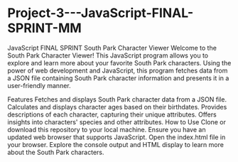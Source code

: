 # Project-3---JavaScript-FINAL-SPRINT-MM
JavaScript FINAL SPRINT
South Park Character Viewer
Welcome to the South Park Character Viewer! This JavaScript program allows you to explore and learn more about your favorite South Park characters. Using the power of web development and JavaScript, this program fetches data from a JSON file containing South Park character information and presents it in a user-friendly manner.

Features
Fetches and displays South Park character data from a JSON file.
Calculates and displays character ages based on their birthdates.
Provides descriptions of each character, capturing their unique attributes.
Offers insights into characters' species and other attributes.
How to Use
Clone or download this repository to your local machine.
Ensure you have an updated web browser that supports JavaScript.
Open the index.html file in your browser.
Explore the console output and HTML display to learn more about the South Park characters.
